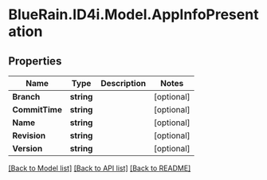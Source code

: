 # BlueRain.ID4i.Model.AppInfoPresentation
## Properties

Name | Type | Description | Notes
------------ | ------------- | ------------- | -------------
**Branch** | **string** |  | [optional] 
**CommitTime** | **string** |  | [optional] 
**Name** | **string** |  | [optional] 
**Revision** | **string** |  | [optional] 
**Version** | **string** |  | [optional] 

[[Back to Model list]](../README.md#documentation-for-models) [[Back to API list]](../README.md#documentation-for-api-endpoints) [[Back to README]](../README.md)

